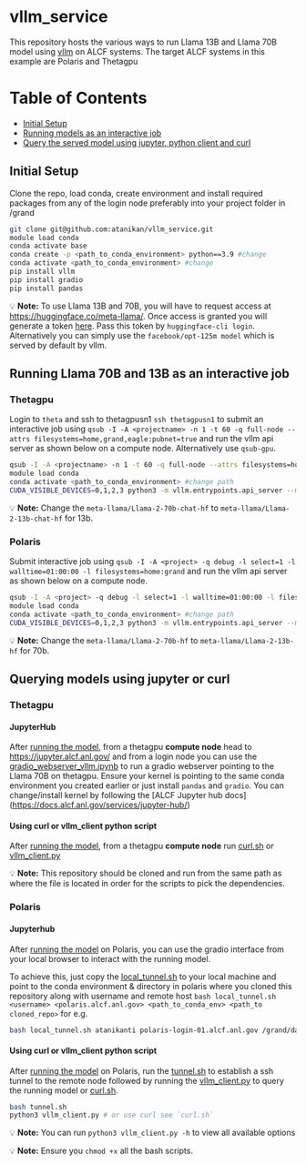 # vllm_service
This repository hosts the various ways to run Llama 13B and Llama 70B model using [vllm](https://vllm.readthedocs.io/en/latest/) on ALCF systems. The target ALCF systems in this example are Polaris and Thetagpu

# Table of Contents

* [Initial Setup](#initial-setup)
* [Running models as an interactive job](#running-llama-70b-and-13b-as-an-interactive-job)
* [Query the served model using jupyter, python client and curl](#querying-models-using-jupyter-or-curl)

## Initial Setup

Clone the repo, load conda, create environment and install required packages from any of the login node preferably into your project folder in /grand

```bash
git clone git@github.com:atanikan/vllm_service.git
module load conda
conda activate base
conda create -p <path_to_conda_environment> python==3.9 #change
conda activate <path_to_conda_environment> #change
pip install vllm
pip install gradio
pip install pandas 
```

:bulb: **Note:**  To use Llama 13B and 70B, you will have to request access at https://huggingface.co/meta-llama/. Once access is granted you will generate a token [here](https://huggingface.co/settings/tokens). Pass this token by `huggingface-cli login`. Alternatively you can simply use the `facebook/opt-125m model` which is served by default by vllm.

## Running Llama 70B and 13B as an interactive job

### Thetagpu

Login to `theta` and ssh to thetagpusn1 `ssh thetagpusn1` to submit an interactive job using `qsub -I -A <projectname> -n 1 -t 60 -q full-node --attrs filesystems=home,grand,eagle:pubnet=true` and run the vllm api server as shown below on a compute node. Alternatively use `qsub-gpu`.

```bash
qsub -I -A <projectname> -n 1 -t 60 -q full-node --attrs filesystems=home,grand,eagle:pubnet=true
module load conda
conda activate <path_to_conda_environment> #change path
CUDA_VISIBLE_DEVICES=0,1,2,3 python3 -m vllm.entrypoints.api_server --model meta-llama/Llama-2-70b-chat-hf --tokenizer=hf-internal-testing/llama-tokenizer --download-dir=$PWD --host 0.0.0.0 --tensor-parallel-size 4 # for the default facebook/opt-125m model just run python -m vllm.entrypoints.api_server
```

:bulb: **Note:** Change the `meta-llama/Llama-2-70b-chat-hf` to `meta-llama/Llama-2-13b-chat-hf` for 13b.

### Polaris

Submit interactive job using `qsub -I -A <project> -q debug -l select=1 -l walltime=01:00:00 -l filesystems=home:grand` and run the vllm api server as shown below on a compute node.

```bash
qsub -I -A <project> -q debug -l select=1 -l walltime=01:00:00 -l filesystems=home:grand
module load conda
conda activate <path_to_conda_environment> #change path
CUDA_VISIBLE_DEVICES=0,1,2,3 python3 -m vllm.entrypoints.api_server --model meta-llama/Llama-2-70b-chat-hf --tokenizer=hf-internal-testing/llama-tokenizer --download-dir=$PWD --host 0.0.0.0 --tensor-parallel-size 4 # for the default facebook/opt-125m model just run python -m vllm.entrypoints.api_server
```

:bulb: **Note:** Change the `meta-llama/Llama-2-70b-hf` to `meta-llama/Llama-2-13b-hf` for 70b.

## Querying models using jupyter or curl

### Thetagpu

#### JupyterHub

After [running the model](#running-llama-70b-and-13b-as-an-interactive-job), from a thetagpu **compute node** head to https://jupyter.alcf.anl.gov/ and from a login node you can use the [gradio_webserver_vllm.ipynb](thetagpu/gradio_webserver_vllm.ipynb) to run a gradio webserver pointing to the Llama 70B on thetagpu. Ensure your kernel is pointing to the same conda environment you created earlier or just install `pandas` and `gradio`. You can change/install kernel by following the [ALCF Jupyter hub docs] (https://docs.alcf.anl.gov/services/jupyter-hub/)


#### Using curl or vllm_client python script
After [running the model](#running-llama-70b-and-13b-as-an-interactive-job), from a thetagpu **compute node** run [curl.sh](thetagpu/curl.sh) or [vllm_client.py](thetagpu/vllm_client.py)

:bulb: **Note:** This repository should be cloned and run from the same path as where the file is located in order for the scripts to pick the dependencies.

### Polaris

#### Jupyterhub 

After [running the model](#running-llama-70b-and-13b-as-an-interactive-job) on Polaris, you can use the gradio interface from your local browser to interact with the running model.

To achieve this, just copy the [local_tunnel.sh](polaris/local_tunnel.sh) to your local machine and point to the conda environment & directory in polaris where you cloned this repository along with username and remote host `bash local_tunnel.sh <username> <polaris.alcf.anl.gov> <path_to_conda_env> <path_to cloned_repo>` for e.g. 

```bash
bash local_tunnel.sh atanikanti polaris-login-01.alcf.anl.gov /grand/datascience/atanikanti/envs/vllm_conda_env /grand/datascience/atanikanti/vllm_service
```

#### Using curl or vllm_client python script
After [running the model](#running-llama-70b-and-13b-as-an-interactive-job) on Polaris, run the [tunnel.sh](polaris/tunnel.sh) to establish a ssh tunnel to the remote node followed by running the [vllm_client.py](polaris/vllm_client.py) to query the running model or [curl.sh](polaris/curl.sh).

```bash
bash tunnel.sh
python3 vllm_client.py # or use curl see `curl.sh`
```

:bulb: **Note:** You can run `python3 vllm_client.py -h` to view all available options

:bulb: **Note:** Ensure you `chmod +x` all the bash scripts. 

